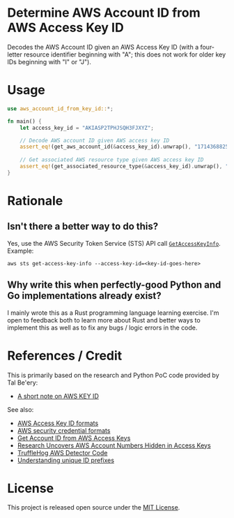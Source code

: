 # Determine AWS Account ID from AWS Access Key ID

Decodes the AWS Account ID given an AWS Access Key ID (with a four-letter resource identifier beginning with "A"; this does not work for older key IDs beginning with "I" or "J").

# Usage

```rust
use aws_account_id_from_key_id::*;

fn main() {
    let access_key_id = "AKIASP2TPHJSQH3FJXYZ";

    // Decode AWS account ID given AWS access key ID
    assert_eq!(get_aws_account_id(&access_key_id).unwrap(), "171436882533");
    
    // Get associated AWS resource type given AWS access key ID
    assert_eq!(get_associated_resource_type(&access_key_id).unwrap(), "Access key");
}
```

# Rationale

## Isn't there a better way to do this?

Yes, use the AWS Security Token Service (STS) API call [`GetAccessKeyInfo`](https://docs.aws.amazon.com/STS/latest/APIReference/API_GetAccessKeyInfo.html). Example:

    aws sts get-access-key-info --access-key-id=<key-id-goes-here>

## Why write this when perfectly-good Python and Go implementations already exist?

I mainly wrote this as a Rust programming language learning exercise. I'm open to feedback both to learn more about Rust and better ways to implement this as well as to fix any bugs / logic errors in the code.

# References / Credit

This is primarily based on the research and Python PoC code provided by Tal Be'ery:

- [A short note on AWS KEY ID](https://medium.com/@TalBeerySec/a-short-note-on-aws-key-id-f88cc4317489)

See also:

- [AWS Access Key ID formats](https://awsteele.com/blog/2020/09/26/aws-access-key-format.html)
- [AWS security credential formats](https://summitroute.com/blog/2018/06/20/aws_security_credential_formats/)
- [Get Account ID from AWS Access Keys](https://hackingthe.cloud/aws/enumeration/get-account-id-from-keys/)
- [Research Uncovers AWS Account Numbers Hidden in Access Keys](https://trufflesecurity.com/blog/research-uncovers-aws-account-numbers-hidden-in-access-keys)
- [TruffleHog AWS Detector Code](https://github.com/trufflesecurity/trufflehog/blob/main/pkg/detectors/aws/aws.go)
- [Understanding unique ID prefixes](https://docs.aws.amazon.com/IAM/latest/UserGuide/reference_identifiers.html#identifiers-prefixes)

# License

This project is released open source under the [MIT License](https://github.com/danzek/aws-account-id-from-key-id/blob/main/LICENSE).
